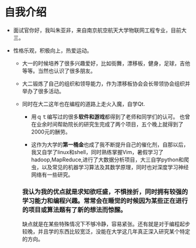 # 自我介绍

- 面试官你好，我叫朱亚非，来自南京航空航天大学物联网工程专业，目前大三。

- 性格乐观，积极向上，热爱运动。

  - 大一的时候培养了很多兴趣爱好，比如街舞，漂移板，健身，足球，吉他等等。当然也认识了很多朋友。

  - 大二锻炼了自己的组织和领导能力，作为漂移板协会会长带领协会组织并举办了很多活动。

  - 同时在大二这年也在编程的道路上走火入魔，自学Qt.

    - 用ｑｔ编写过的很多**软件和游戏**都得到了老师和同学们的认可。 也曾在业余时间帮助院长的研究生完成了两个项目，五个晚上就得到了2000元的酬劳。

    - 这作为大学的**第一桶金**也成了我不断提升自己的催化剂，自那以后，我又自学了linux和shell，同时熟练掌握Vim，暑假学习了hadoop,MapReduce,进行了大数据分析项目，大三自学python和爬虫，以及常见的机器学习算法及其数学原理，同时也对深度学习神经网络有一些研究。

    ### 我认为我的优点就是求知欲旺盛，不惧挫折，同时拥有较强的学习能力和编程兴趣。常常会在睡觉的时候因为某些正在进行的项目或算法题有了新的想法而惊醒。

    缺点就是在某些特殊情况下不够冷静，容易紧张。还有就是对于编程起步较晚，并且学的东西比较宽泛，没能在大学这几年真正深入研究某个特定的方向。
